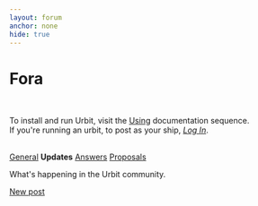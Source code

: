 ```yaml
---
layout: forum
anchor: none
hide: true
---
```


# Fora

<br />

To install and run Urbit, visit the [Using](https://urbit.org/docs/using)
documentation sequence.\
If you're running an urbit, to post as your ship, [_Log In_](/~~/).

<br />

<nav>
  <a class="subfora" href="../general">General</a>
  <b class="subfora active">Updates</b>
  <a class="subfora" href="../answers">Answers</a>
  <a class="subfora" href="../proposals">Proposals</a>
</nav>

What's happening in the Urbit community.

<div class="link-next">
  <a href="./add">New post</a>
</div>

<br />

<div><list dataPath="./updates/posts" dataPreview="true" dataType="post" sortBy="bump"></list></div>

<link rel="stylesheet" href="../main.css" />

